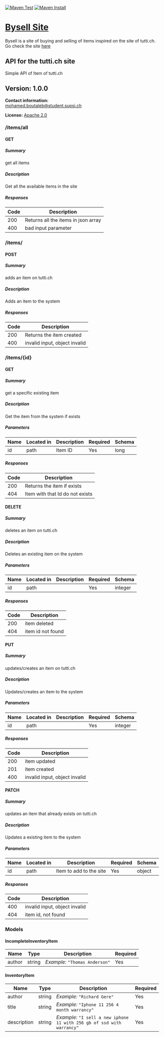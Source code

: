 [![Maven Test](https://github.com/m-boutaleb/Bysell/actions/workflows/maven-test.yml/badge.svg)](https://github.com/m-boutaleb/Bysell/actions/workflows/maven-test.yml) [![Maven Install](https://github.com/m-boutaleb/Bysell/actions/workflows/maven-install.yml/badge.svg)](https://github.com/m-boutaleb/Bysell/actions/workflows/maven-install.yml)

# [Bysell Site](http://isin03.dti.supsi.ch:81/boutaleb/)
Bysell is a site of buying and selling of items inspired on the site of tutti.ch. Go check the site [here](http://isin03.dti.supsi.ch:81/boutaleb/)

## API for the tutti.ch site
Simple API of Item of tutti.ch

## Version: 1.0.0

**Contact information:**  
mohamed.boutaleb@student.supsi.ch  

**License:** [Apache 2.0](http://www.apache.org/licenses/LICENSE-2.0.html)

### /items/all

#### GET
##### Summary

get all items

##### Description

Get all the available items in the site

##### Responses

| Code | Description |
| ---- | ----------- |
| 200 | Returns all the items in json array |
| 400 | bad input parameter |

### /items/

#### POST
##### Summary

adds an item on tutti.ch

##### Description

Adds an item to the system

##### Responses

| Code | Description |
| ---- | ----------- |
| 200 | Returns the item created |
| 400 | invalid input, object invalid |

### /items/{id}

#### GET
##### Summary

get a specific existing item

##### Description

Get the item from the system if exists

##### Parameters

| Name | Located in | Description | Required | Schema |
| ---- | ---------- | ----------- | -------- | ---- |
| id | path | Item ID | Yes | long |

##### Responses

| Code | Description |
| ---- | ----------- |
| 200 | Returns the item if exists |
| 404 | Item with that Id do not exists |

#### DELETE
##### Summary

deletes an item on tutti.ch

##### Description

Deletes an existing item on the system

##### Parameters

| Name | Located in | Description | Required | Schema |
| ---- | ---------- | ----------- | -------- | ---- |
| id | path |  | Yes | integer |

##### Responses

| Code | Description |
| ---- | ----------- |
| 200 | item deleted |
| 404 | item id not found |

#### PUT
##### Summary

updates/creates an item on tutti.ch

##### Description

Updates/creates an item to the system

##### Parameters

| Name | Located in | Description | Required | Schema |
| ---- | ---------- | ----------- | -------- | ---- |
| id | path |  | Yes | integer |

##### Responses

| Code | Description |
| ---- | ----------- |
| 200 | item updated |
| 201 | item created |
| 400 | invalid input, object invalid |

#### PATCH
##### Summary

updates an item that already exists on tutti.ch

##### Description

Updates a existing item to the system

##### Parameters

| Name | Located in | Description | Required | Schema |
| ---- | ---------- | ----------- | -------- | ---- |
| id | path | Item to add to the site | Yes | object |

##### Responses

| Code | Description |
| ---- | ----------- |
| 400 | invalid input, object invalid |
| 404 | item id, not found |

### Models

#### IncompleteInventoryItem

| Name | Type | Description | Required |
| ---- | ---- | ----------- | -------- |
| author | string | _Example:_ `"Thomas Anderson"` | Yes |

#### InventoryItem

| Name | Type | Description | Required |
| ---- | ---- | ----------- | -------- |
| author | string | _Example:_ `"Richard Gere"` | Yes |
| title | string | _Example:_ `"Iphone 11 256 4 month warrancy"` | Yes |
| description | string | _Example:_ `"I sell a new iphone 11 with 256 gb of ssd with warrancy"` | Yes |

